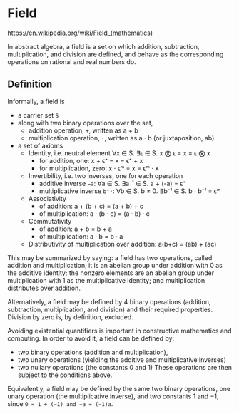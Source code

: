 # Field

https://en.wikipedia.org/wiki/Field_(mathematics)

In abstract algebra, a field is a set on which addition, subtraction, multiplication, and division are defined, and behave as the corresponding operations on rational and real numbers do.

## Definition

Informally, a field is
- a carrier set `S`
- along with two binary operations over the set,
  - addition operation, `+`, written as a + b
  - multiplication operation, `⋅`, written as a ⋅ b (or juxtaposition, ab)
- a set of axioms
  - Identity, i.e. neutral element ∀x ∈ S. ∃ϵ ∈ S. x ⨂ ϵ = x = ϵ ⨂ x
    - for addition, one:        x + ϵ⁺ = x = ϵ⁺ + x
    - for multiplication, zero: x ⋅ ϵᵐ = x = ϵᵐ ⋅ x
  - Invertibility, i.e. two inverses, one for each operation
    - additive inverse `−a`:        ∀a ∈ S. ∃a⁻¹ ∈ S. a + (-a) = ϵ⁺
    - multiplicative inverse `b⁻¹`: ∀b ∈ S. b ≠ 0. ∃b⁻¹ ∈ S. b ⋅ b⁻¹ = ϵᵐ
  - Associativity
    - of addition: a + (b + c) = (a + b) + c
    - of multiplication: a · (b · c) = (a · b) · c
  - Commutativity
    - of addition: a + b = b + a
    - of multiplication: a · b = b · a
  - Distributivity of multiplication over addition: a(b+c) = (ab) + (ac)


This may be summarized by saying: a field has two operations, called addition and multiplication; it is an abelian group under addition with 0 as the additive identity; the nonzero elements are an abelian group under multiplication with 1 as the multiplicative identity; and multiplication distributes over addition.


Alternatively, a field may be defined by 4 binary operations (addition, subtraction, multiplication, and division) and their required properties. Division by zero is, by definition, excluded.

Avoiding existential quantifiers is important in constructive mathematics and computing. In order to avoid it, a field can be defined by:
- two binary operations (addition and multiplication),
- two unary operations (yielding the additive and multiplicative inverses)
- two nullary operations (the constants 0 and 1)
These operations are then subject to the conditions above.

Equivalently, a field may be defined by the same two binary operations, one unary operation (the multiplicative inverse), and two constants 1 and −1, since `0 = 1 + (−1) and −a = (−1)a`.
